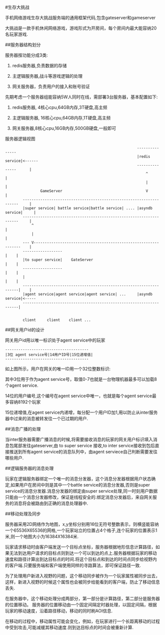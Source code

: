 #生存大挑战

手机网络游戏生存大挑战服务端的通用框架代码,包含gateserver和gameserver


大挑战是一款手机休闲网络游戏，游戏形式为开房间，每个房间内最大能容纳20名玩家游戏.

##服务器结构划分

服务器按功能分成3类:


1. redis服务器,负责数据的存储

2. 主逻辑服务器,战斗等游戏逻辑的处理

3. 网关服务器，负责用户的接入和账号验证


先期考虑一个服务器组能容纳5W人同时在线，需部署3台服务器，基本配置如下:

1. redis服务器, 4核心cpu,64GB内存,3T硬盘,高主频

2. 主逻辑服务器, 16核心cpu,64GB内存,1T硬盘,高主频

3. 网关服务器,8核心cpu,16GB内存,500GB硬盘,一般即可
 


服务器逻辑视图

												                --------------- 
																|redis service|<------
																---------------		 |		
																	^                |
																	|                |
					GameServer										V				 |		
			--------------------------------------------------------------------	 |				
			|super service| battle service|battle service| .... |asyndb service|     |
			--------------------------------------------------------------------     |
				^                                                                    |
				|                                                                    |
			---	V----------------------------------------------------------------	 |		                                                         				 
			------------------			                                        |    |
			|to super service|    GateServer                                    |    |
			------------------                                                  |    |
			|		                                                            |    | 
			--------------------------------------------------------------------|    |
			|agent service|agent service|agent service| ...     |asyndb service|<-----
			--------------------------------------------------------------------|    
                                                                               

			client     client    client ... 




##网关用户id的设计

网关用户id用以唯一标识处于agent service中的玩家
	
	--------------------------------------
	|3位 agent service号|14用户ID号|15位递增值|
	--------------------------------------

如上图所示，用户在网关的唯一ID用一个32位整数标识:	

其中3位用于作为agent service号，取值0-7也就是一台物理机器最多可以加载8个agent service.

14位的用户编号,这个编号在agent service中唯一，也就是每个agent service最多容纳8192个玩家

15位递增值,在agent service内递增，每分配一个用户ID加1,用以防止从inter服务器中过来的消息被转发往一个已过期的用户.


##消息广播的处理

当inter服务器需要广播消息的时候,将需要接收消息的玩家的网关用户标识填入消息包尾部发往gateserver,由 to super service
接收,to inter service接收到包后直接推送到所有agent service的消息队列中，由agent serviece自己判断需要发往哪些用户.


##逻辑服务器的消息处理

玩家在逻辑服务器绑定一个唯一的消息分发器，这个消息分发器根据用户状态确定,如果用户在房间中则是其中一个battle service的消息分发器,否则是super service的消息分发器.消息分发器的绑定由super service处理,同一时刻用户数据只能由一个消息分发器修改，保证是线程安全的.绑定消息分发器后，来自网关服务的消息将会被路由到正确的消息处理器中.


##移动处理及同步

服务器采用2D网络作为地图，x,y坐标分别用16位无符号整数表示，则横竖能容纳一个65536X65536的网格,一个玩家站立的位置占4个格子,连个玩家的位置表示1米,则一个地图大小为16384X16384米.

玩家请求移动时由客户端发送一个目标点坐标，服务器根据地形信息计算路径，如果无法到达用户请求的目标点则到达一个可以到达的点上.服务器根据玩家的移动速度和路径计算出到达目标点的时间.将这个目标点和到达的时间点同步给视野内的客户端.只要服务端和客户端使用同样的寻路算法，即可保证路径一致.

为了处理用户新进入视野的问题，这个移动同步被作为一个玩家属性被同步出去，这样，新进入视野的时候这个属性也会被同步给能看到的客户端，防止了移动信息丢失.

在服务器中，这个移动处理分成两部分，第一部分是计算路径，第二部分是服务器的位置移动。
服务器的位置移动由一个固定间隔定时器处理，以固定间隔，根据玩家的移动速度，沿着路径移动，移动的同时刷AOI信息.

在移动的过程中，移动属性可能会变化，例如，在玩家进行一个长距离移动的过程中受到攻击,可能减缓其移动速度.则到达目标点的时间会被重新计算.



